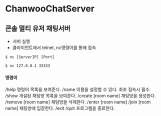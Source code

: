 # ChanwooChatServer

콘솔 멀티 유저 채팅서버
-----------

- 서버 실행
- 클라이언트에서 telnet, nc명령어를 통해 접속

```
$ nc [ServerIP] [Port]
```

```
$ nc 127.0.0.1 33333
```

#### 명령어
/help
명령어 목록을 보여준다.
/name
이름을 설정할 수 있다. 최초 접속시 필수.
/show
개설된 채팅방 목록을 보여준다.
/create [room name]
채팅방을 생성한다.
/remove [room name]
채팅방을 삭제한다.
/enter [room name] /join [room name]
채팅방에 입장한다.
/exit /quit
프로그램을 종료한다.
